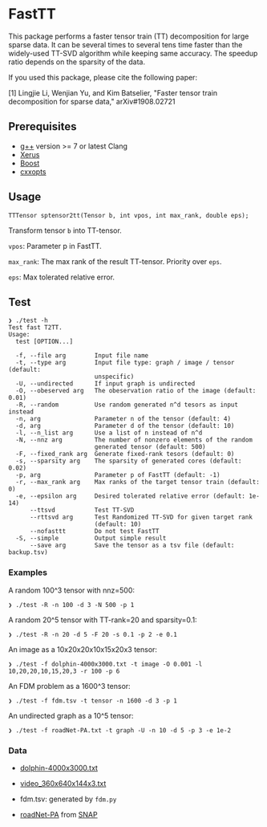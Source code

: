 # FastTT
This package performs a faster tensor train (TT) decomposition for large sparse data.
It can be several times to several tens time faster than the widely-used TT-SVD algorithm while keeping same accuracy. The speedup ratio depends on the sparsity of the data.

If you used this package, please cite the following paper:

[1] Lingjie Li, Wenjian Yu, and Kim Batselier, "Faster tensor train decomposition for sparse data," arXiv#1908.02721

## Prerequisites

- [g++](https://gcc.gnu.org/) version >= 7 or latest Clang
- [Xerus](https://www.libxerus.org/)
- [Boost](https://www.boost.org/)
- [cxxopts](https://github.com/jarro2783/cxxopts)

## Usage

```
TTTensor sptensor2tt(Tensor b, int vpos, int max_rank, double eps);
```

Transform tensor `b` into TT-tensor.

`vpos`: Parameter p in FastTT.

`max_rank`: The max rank of the result TT-tensor. Priority over `eps`.

`eps`: Max tolerated relative error.


## Test

```
❯ ./test -h
Test fast T2TT.
Usage:
  test [OPTION...]

  -f, --file arg        Input file name
  -t, --type arg        Input file type: graph / image / tensor (default:
                        unspecific)
  -U, --undirected      If input graph is undirected
  -O, --obeserved arg   The obeservation ratio of the image (default: 0.01)
  -R, --random          Use random generated n^d tesors as input instead
  -n, arg               Parameter n of the tensor (default: 4)
  -d, arg               Parameter d of the tensor (default: 10)
  -l, --n_list arg      Use a list of n instead of n^d
  -N, --nnz arg         The number of nonzero elements of the random
                        generated tensor (default: 500)
  -F, --fixed_rank arg  Generate fixed-rank tesors (default: 0)
  -s, --sparsity arg    The sparsity of generated cores (default: 0.02)
  -p, arg               Parameter p of FastTT (default: -1)
  -r, --max_rank arg    Max ranks of the target tensor train (default: 0)
  -e, --epsilon arg     Desired tolerated relative error (default: 1e-14)
      --ttsvd           Test TT-SVD
      --rttsvd arg      Test Randomized TT-SVD for given target rank
                        (default: 10)
      --nofasttt        Do not test FastTT
  -S, --simple          Output simple result
      --save arg        Save the tensor as a tsv file (default: backup.tsv)
```

### Examples

A random 100^3 tensor with nnz=500:
```
❯ ./test -R -n 100 -d 3 -N 500 -p 1
```

A random 20^5 tensor with TT-rank=20 and sparsity=0.1:
```
❯ ./test -R -n 20 -d 5 -F 20 -s 0.1 -p 2 -e 0.1
```

An image as a 10x20x20x10x15x20x3 tensor:
```
❯ ./test -f dolphin-4000x3000.txt -t image -O 0.001 -l 10,20,20,10,15,20,3 -r 100 -p 6
```

An FDM problem as a 1600^3 tensor:
```
❯ ./test -f fdm.tsv -t tensor -n 1600 -d 3 -p 1
```

An undirected graph as a 10^5 tensor:
```
❯ ./test -f roadNet-PA.txt -t graph -U -n 10 -d 5 -p 3 -e 1e-2
```

### Data

- [dolphin-4000x3000.txt](https://drive.google.com/open?id=1RvhZmhm7LBVl5tC1iGRj1u5b3ZgBXTNa)

- [video_360x640x144x3.txt](https://drive.google.com/open?id=1cXxqoHhXG3CEBgnzlCXpytHYY-V2XUJ7)

- fdm.tsv: generated by `fdm.py`

- [roadNet-PA](https://snap.stanford.edu/data/roadNet-PA.html) from [SNAP](https://snap.stanford.edu/data/index.html)
